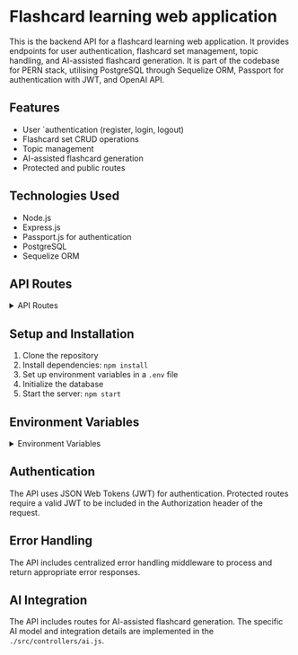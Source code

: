 # Flashcard learning web application
This is the backend API for a flashcard learning web application. 
It provides endpoints for user authentication, flashcard set management, topic handling, and AI-assisted flashcard generation. 
It is part of the codebase for PERN stack, utilising PostgreSQL through Sequelize ORM, Passport for authentication with JWT, and OpenAI API.

## Features

- User `authentication (register, login, logout)
- Flashcard set CRUD operations
- Topic management
- AI-assisted flashcard generation
- Protected and public routes

## Technologies Used

- Node.js
- Express.js
- Passport.js for authentication
- PostgreSQL 
- Sequelize ORM 

## API Routes
<details>
<summary>API Routes</summary>

### Authentication Routes

- `POST /api/auth/register`: Register a new user
- `POST /api/auth/login`: User login
- `POST /api/auth/logout`: User logout
- `GET /api/auth/protected`: Test protected route
- `GET /api/auth/get-users`: Get all users (likely admin only)

### Flashcard Set Routes

- `GET /api/ai/flashcard-sets/:id`: Get a specific flashcard set
- `GET /api/ai/dashboard/flashcard-sets`: Get user's flashcard sets
- `POST /api/ai/flashcard-sets`: Create a new flashcard set with flashcards
- `PUT /api/ai/flashcard-sets/:id/update`: Update a flashcard set
- `DELETE /api/ai/flashcard-sets/:id`: Delete a flashcard set

### Topic Routes

- `POST /api/ai/topics`: Create a new topic
- `GET /api/ai/topics/:id`: Get a specific topic
- `GET /api/ai/topics`: Get all topics
- `GET /api/ai/topics-dashboard/:id`: Get topic dashboard
- `DELETE /api/ai/topics/:id`: Delete a topic

### Flashcard Routes

- `POST /api/ai/flashcards`: Generate new flashcards using AI
- `GET /api/ai/flashcards/:id`: Get a specific flashcard
</details>


## Setup and Installation

1. Clone the repository
2. Install dependencies: `npm install`
3. Set up environment variables in a `.env` file
4. Initialize the database
5. Start the server: `npm start`

## Environment Variables
<details>
<summary>Environment Variables</summary>


Most of the default values assued in `./src/constants/index.js`

- `PROJECT_NAME`: Name branding for the project
- `NODE_ENV`: Set to 'production' for production environment
- `SERVER_PORT`: Port number for the server
- `CLIENT_URL`: URL of the frontend client for CORS
  
- `DB_ADDRESS`: Address to the database
- `DB_PORT`: Port to the database
- `DB_SUPERUSER`: Superuser for database
- `DB_PASSWORD`: Password for database
- `DB_URL`: URL for the database, when deploying - Overwrites local settings when present

- `JWT_SECRET`: Secret for JWT
- `COOKIE_DOMAIN`: For JWT Security, when domain is not on public suffix list.

- `OPENAI_API_KEYY`: API KEY to OpenAI(Spelling due to overriding with local key.)
- `OPENAI_API_URL`: URL for OPENAI if different or changed

</details>

## Authentication

The API uses JSON Web Tokens (JWT) for authentication. Protected routes require a valid JWT to be included in the Authorization header of the request.

## Error Handling

The API includes centralized error handling middleware to process and return appropriate error responses.

## AI Integration

The API includes routes for AI-assisted flashcard generation. The specific AI model and integration details are implemented in the `./src/controllers/ai.js`.

